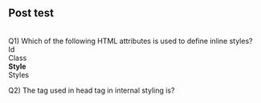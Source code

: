 ## Post test
<br>
Q1) Which of the following HTML attributes is used to define inline styles?
<br>Id
<br>Class
<br><b>Style</b>
<br>Styles
<br>

Q2) The tag used in head tag in internal styling is?
<br><b><style></b>
<br><src>
<br><img>
<br><href>
<br>

Q3) Where in an HTML document is the correct place to refer to an external style sheet?
<br>In <body> section
<br><b>In <head> section</b>
<br>At the end of the document
<br>None of the above
<br>


